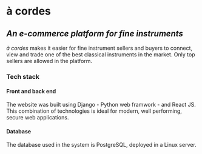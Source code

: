 # à cordes
## *An e-commerce platform for fine instruments*

*à cordes* makes it easier for fine instrument sellers and buyers to connect, view and trade one of the best classical instruments in the market. Only top sellers are allowed in the platform.

### Tech stack

#### Front and back end

The website was built using Django - Python web framwork - and React JS. This combination of technologies is ideal for modern, well performing, secure web applications. 

#### Database

The database used in the system is PostgreSQL, deployed in a Linux server. 
